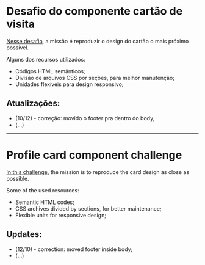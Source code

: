 <h1>Desafio do componente cartão de visita</h1>

<p><a href="https://www.frontendmentor.io/challenges/profile-card-component-cfArpWshJ">Nesse desafio</a>, a missão é reproduzir o design do cartão o mais próximo possível.</p>

<p>Alguns dos recursos utilizados:<p>
  <ul>
    <li>Códigos HTML semânticos;</li>
    <li>Divisão de arquivos CSS por seções, para melhor manutenção;</li>
    <li>Unidades flexíveis para design responsivo;</li>
  </ul>
  
<h2>Atualizações:</h2>

<ul>
  <li>(10/12) - correção: movido o footer pra dentro do body;</li>
  <li>(...)</li>
</ul>

<hr>

<h1>Profile card component challenge</h1>

<p><a href="https://www.frontendmentor.io/challenges/profile-card-component-cfArpWshJ">In this challenge</a>, the mission is to reproduce the card design as close as possible.</p>

<p>Some of the used resources:</p>
  <ul>
    <li>Semantic HTML codes;</li>
    <li>CSS archives divided by sections, for better maintenance;</li>
    <li>Flexible units for responsive design;</li>
  </ul>

<h2>Updates:</h2>

<ul>
  <li>(12/10) - correction: moved footer inside body;</li>
  <li>(...)</li>
</ul>
